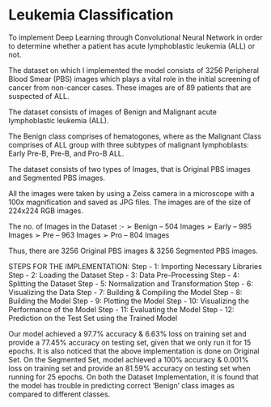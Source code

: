 # Leukemia Classification

To implement Deep Learning through Convolutional Neural Network in order to determine whether a patient has acute lymphoblastic leukemia (ALL) or not.

The dataset on which I implemented the model consists of 3256 Peripheral Blood Smear (PBS) images which plays a vital role in the initial screening of cancer from non-cancer cases. These images are of 89 patients that are suspected of ALL.

The dataset consists of images of Benign and Malignant acute lymphoblastic leukemia (ALL).

The Benign class comprises of hematogones, where as the Malignant Class comprises of ALL group with three subtypes of malignant lymphoblasts: Early Pre-B, Pre-B, and Pro-B ALL.

The dataset consists of two types of Images, that is Original PBS images and Segmented PBS images.

All the images were taken by using a Zeiss camera in a microscope with a 100x magnification and saved as JPG files. The images are of the size of 224x224 RGB images.

The no. of Images in the Dataset :-
➢ Benign – 504 Images
➢ Early – 985 Images
➢ Pre – 963 Images
➢ Pro – 804 Images

Thus, there are 3256 Original PBS images & 3256 Segmented PBS images.

STEPS FOR THE IMPLEMENTATION:
Step - 1: Importing Necessary Libraries
Step - 2: Loading the Dataset
Step - 3: Data Pre-Processing
Step - 4: Splitting the Dataset
Step - 5: Normalization and Transformation
Step - 6: Visualizing the Data
Step - 7: Building & Compiling the Model
Step - 8: Building the Model
Step - 9: Plotting the Model
Step - 10: Visualizing the Performance of the Model
Step - 11: Evaluating the Model
Step - 12: Prediction on the Test Set using the Trained Model


Our model achieved a 97.7% accuracy & 6.63% loss on training set and provide a 77.45% accuracy on testing set, given that we only run it for 15 epochs. It is also noticed that the above implementation is done on Original Set. On the Segmented Set, model achieved a 100% accuracy & 0.001% loss on training set and provide an 81.59% accuracy on testing set when running for 25 epochs. On both the Dataset Implementation, it is found that the model has trouble in predicting correct ‘Benign’ class images as compared to different classes.
